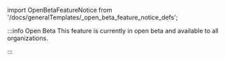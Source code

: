 import OpenBetaFeatureNotice from '/docs/generalTemplates/_open_beta_feature_notice_defs';

:::info Open Beta
This feature is currently in open beta and available to all organizations.

<OpenBetaFeatureNotice id={props.id} />
:::